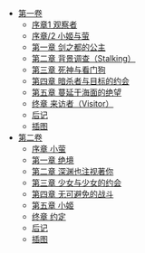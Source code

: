 - [第一卷](/为了拯救世界的那一天─Qualidea%20Code─(为了终有一天能拯救世界)-作者：橘公司/第一卷)
  - [序章1 观察者](/为了拯救世界的那一天─Qualidea%20Code─(为了终有一天能拯救世界)-作者：橘公司/第一卷/序章1%20观察者.md)
  - [序章/2 小姬与萤](/为了拯救世界的那一天─Qualidea%20Code─(为了终有一天能拯救世界)-作者：橘公司/第一卷/序章/2%20小姬与萤.md)
  - [第一章 剑之都的公主](/为了拯救世界的那一天─Qualidea%20Code─(为了终有一天能拯救世界)-作者：橘公司/第一卷/第一章%20剑之都的公主.md)
  - [第二章 背景调查（Stalking）](/为了拯救世界的那一天─Qualidea%20Code─(为了终有一天能拯救世界)-作者：橘公司/第一卷/第二章%20背景调查（Stalking）.md)
  - [第三章 死神与看门狗](/为了拯救世界的那一天─Qualidea%20Code─(为了终有一天能拯救世界)-作者：橘公司/第一卷/第三章%20死神与看门狗.md)
  - [第四章 暗杀者与目标的约会](/为了拯救世界的那一天─Qualidea%20Code─(为了终有一天能拯救世界)-作者：橘公司/第一卷/第四章%20暗杀者与目标的约会.md)
  - [第五章 蔓延于海面的绝望](/为了拯救世界的那一天─Qualidea%20Code─(为了终有一天能拯救世界)-作者：橘公司/第一卷/第五章%20蔓延于海面的绝望.md)
  - [终章 来访者（Visitor）](/为了拯救世界的那一天─Qualidea%20Code─(为了终有一天能拯救世界)-作者：橘公司/第一卷/终章%20来访者（Visitor）.md)
  - [后记](/为了拯救世界的那一天─Qualidea%20Code─(为了终有一天能拯救世界)-作者：橘公司/第一卷/后记.md)
  - [插图](/为了拯救世界的那一天─Qualidea%20Code─(为了终有一天能拯救世界)-作者：橘公司/第一卷/插图.md)
- [第二卷](/为了拯救世界的那一天─Qualidea%20Code─(为了终有一天能拯救世界)-作者：橘公司/第二卷)
  - [序章 小萤](/为了拯救世界的那一天─Qualidea%20Code─(为了终有一天能拯救世界)-作者：橘公司/第二卷/序章%20小萤.md)
  - [第一章 绝境](/为了拯救世界的那一天─Qualidea%20Code─(为了终有一天能拯救世界)-作者：橘公司/第二卷/第一章%20绝境.md)
  - [第二章 深渊也注视著你](/为了拯救世界的那一天─Qualidea%20Code─(为了终有一天能拯救世界)-作者：橘公司/第二卷/第二章%20深渊也注视著你.md)
  - [第三章 少女与少女的约会](/为了拯救世界的那一天─Qualidea%20Code─(为了终有一天能拯救世界)-作者：橘公司/第二卷/第三章%20少女与少女的约会.md)
  - [第四章 无可避免的战斗](/为了拯救世界的那一天─Qualidea%20Code─(为了终有一天能拯救世界)-作者：橘公司/第二卷/第四章%20无可避免的战斗.md)
  - [第五章 小姬](/为了拯救世界的那一天─Qualidea%20Code─(为了终有一天能拯救世界)-作者：橘公司/第二卷/第五章%20小姬.md)
  - [终章 约定](/为了拯救世界的那一天─Qualidea%20Code─(为了终有一天能拯救世界)-作者：橘公司/第二卷/终章%20约定.md)
  - [后记](/为了拯救世界的那一天─Qualidea%20Code─(为了终有一天能拯救世界)-作者：橘公司/第二卷/后记.md)
  - [插图](/为了拯救世界的那一天─Qualidea%20Code─(为了终有一天能拯救世界)-作者：橘公司/第二卷/插图.md)
